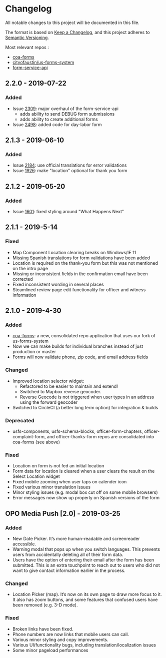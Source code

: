 # Changelog
All notable changes to this project will be documented in this file.

The format is based on [Keep a Changelog](https://keepachangelog.com/en/1.0.0/),
and this project adheres to [Semantic Versioning](https://semver.org/spec/v2.0.0.html).

Most relevant repos <!-- keep this up to date if it changes!! -->: 
- [coa-forms](https://github.com/cityofaustin/coa-forms)
- [cityofaustin/us-forms-system](https://github.com/cityofaustin/us-forms-system)
- [form-service-api](https://github.com/cityofaustin/form-service-api)

## 2.2.0 - 2019-07-22
### Added
 - Issue [2309](https://github.com/cityofaustin/techstack/issues/2309): major overhaul of the form-service-api
   - adds ability to send DEBUG form submissions
   - adds ability to create additional forms
 - Issue [2498](https://github.com/cityofaustin/techstack/issues/2498): added code for day-labor form

## 2.1.3 - 2019-06-10
### Added
 - Issue [2184](https://github.com/cityofaustin/techstack/issues/2184): use official translations for error validations
 - Issue [1926](https://github.com/cityofaustin/techstack/issues/1926): make "location" optional for thank you form

## 2.1.2 - 2019-05-20
### Added
 - Issue [1601](https://github.com/cityofaustin/techstack/issues/1601): fixed styling around "What Happens Next"

## 2.1.1 - 2019-5-14
### Fixed
- Map Component Location clearing breaks on Windows/IE 11
- Missing Spanish translations for form validations have been added
- Location is required on the thank-you form but this was not mentioned on the intro page
- Missing or inconsistent fields in the confirmation email have been corrected
- Fixed inconsistent wording in several places
- Steamlined review page edit functionality for officer and witness information


## 2.1.0 - 2019-4-30
### Added
- [coa-forms](https://github.com/cityofaustin/coa-forms): a new, consolidated repo application that uses our fork of us-forms-system
- Now we can make builds for individual branches instead of just production or master
- Forms will now validate phone, zip code, and email address fields
### Changed
- Improved location selector widget: 
    - Refactored to be easier to maintain and extend!
    - Switched to Mapbox reverse geocoder.
    - Reverse Geocode is not triggered when user types in an address using the forward geocoder
- Switched to CircleCI (a better long term option) for integration & builds
### Deprecated
- usfs-components, usfs-schema-blocks, officer-form-chapters, officer-complaint-form, and officer-thanks-form repos are consolidated into coa-forms (see above)
### Fixed
- Location on form is not fed an initial location
- Form data for location is cleared when a user clears the result on the Select Location widget
- Fixed mobile zooming when user taps on calender icon
- Fixed various minor translation issues
- Minor styling issues (e.g. modal box cut off on some mobile browsers)
- Error messages now show up properly on Spanish versions of the form


## OPO Media Push [2.0] - 2019-03-25
### Added 
- New Date Picker. It’s more human-readable and screenreader accessible.
- Warning modal that pops up when you switch languages. This prevents users from accidentally deleting all of their form data.
- Users have the option of entering their email after the form has been submitted. This is an extra touchpoint to reach out to users who did not want to give contact information earlier in the process.

### Changed
- Location Picker (map). It’s now on its own page to draw more focus to it. It also has zoom buttons, and some features that confused users have been removed (e.g. 3-D mode).

### Fixed
- Broken links have been fixed.
- Phone numbers are now links that mobile users can call.
- Various minor styling and copy improvements.
- Various UI/functionality bugs, including translation/localization issues
- Some minor pageload performances
